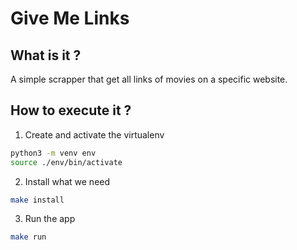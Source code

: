 # Give Me Links

## What is it ?

A simple scrapper that get all links of movies on a specific website.

## How to execute it ?

1. Create and activate the virtualenv
```bash
python3 -m venv env
source ./env/bin/activate
```
2. Install what we need
```bash
make install
  ```

3. Run the app
```bash
make run
```

